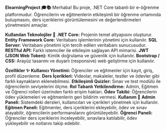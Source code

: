 **ElearningProject 🎓📚**
Merhaba! Bu proje, .NET Core tabanlı bir e-öğrenme platformudur. Öğrencilerin ve eğitmenlerin etkileşimli bir öğrenme ortamında buluşmasını, ders içeriklerini görüntülemesini ve değerlendirmeleri yönetmesini amaçlar.

**Kullanılan Teknolojiler 🔧**
**.NET Core:** Projenin temel altyapısını oluşturur.
**Entity Framework Core:** Veritabanı işlemlerinin yönetimi için kullanılır.
**SQL Server:** Veritabanı yönetimi için tercih edilen veritabanı sunucusudur.
**RESTful API:** Farklı istemciler ile etkileşim sağlayan API mimarisi.
**JWT (JSON Web Token):** Kimlik doğrulama ve güvenlik için kullanılır.
**Bootstrap / CSS:** Arayüz tasarımı ve duyarlı (responsive) web geliştirme için kullanılır.

**Özellikler ✨**
**Kullanıcı Yönetimi:** Öğrenciler ve eğitmenler için kayıt, giriş, profil düzenleme.
**Ders İçerikleri:** Videolar, makaleler, testler ve ödevler gibi farklı kaynakların eklenebilmesi.
**Etkileşimli Quizler:** Sınav ve test modülü ile öğrencilerin seviyelerini ölçme.
**Rol Tabanlı Yetkilendirme:** Admin, Eğitmen ve Öğrenci rolleri üzerinden farklı erişim hakları.
**Ödev Takibi:** Öğrencilerin ödev yüklemeleri ve eğitmenlerin geri bildirim vermesi.
**Kullanım 🚀**
**Admin Paneli:** Sistemdeki dersleri, kullanıcıları ve içerikleri yönetmek için kullanılır.
**Eğitmen Paneli:** Eğitmenler, ders içeriklerini ekleyebilir, ödev ve sınav atayabilir, öğrencilerin performanslarını görüntüleyebilir.
**Öğrenci Paneli:** Öğrenciler ders içeriklerini inceleyebilir, sınavlara katılabilir, ödev yükleyebilir ve notlarını takip edebilir.
